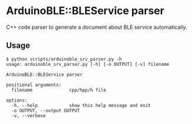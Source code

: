 # ArduinoBLE::BLEService parser

C++ code parser to generate a document about BLE service automatically.

## Usage

```console
$ python scripts/arduinoble_srv_parser.py -h
usage: arduinoble_srv_parser.py [-h] [-o OUTPUT] [-v] filename

ArduinoBLE::BLEService parser

positional arguments:
  filename              cpp/hpp/h file

options:
  -h, --help            show this help message and exit
  -o OUTPUT, --output OUTPUT
  -v, --verbose
```
